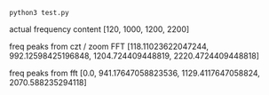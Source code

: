 
    python3 test.py

actual frequency content [120, 1000, 1200, 2200]

freq peaks from czt / zoom FFT [118.11023622047244, 992.12598425196848, 1204.724409448819, 2220.4724409448818]

freq peaks from fft [0.0, 941.17647058823536, 1129.4117647058824, 2070.588235294118]

